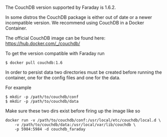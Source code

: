 The CouchDB version supported by Faraday is 1.6.2.

In some distros the CouchDB package is either out of date or a newer incompatible version. We recommend using CouchDB in a Docker Container.

The official CouchDB image can be found here: https://hub.docker.com/_/couchdb/

To get the version compatible with Faraday run

```
$ docker pull couchdb:1.6
```

In order to persist data two directories must be created before running the container, one for the config files and one for the data. 

For example

```
$ mkdir -p /path/to/couchdb/conf
$ mkdir -p /path/to/couchdb/data
```

Make sure these two dirs exist before firing up the image like so

```
docker run -v /path/to/couchdb/conf:/usr/local/etc/couchdb/local.d \
    -v /path/to/couchdb/data:/usr/local/var/lib/couchdb \
    -p 5984:5984 -d couchdb_faraday
```